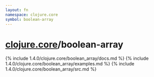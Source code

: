 ```yaml
---
layout: fn
namespace: clojure.core
symbol: boolean-array
---
```


# [clojure.core](../)/boolean-array

{% include 1.4.0/clojure.core/boolean_array/docs.md %}
{% include 1.4.0/clojure.core/boolean_array/examples.md %}
{% include 1.4.0/clojure.core/boolean_array/src.md %}

